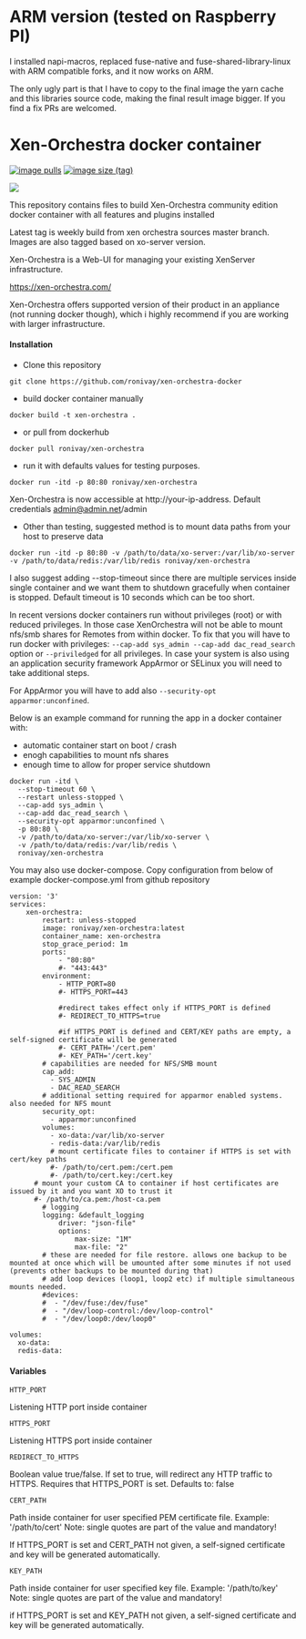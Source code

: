 # ARM version (tested on Raspberry PI)

I installed napi-macros, replaced fuse-native and fuse-shared-library-linux with ARM compatible forks, and it now works on ARM.

The only ugly part is that I have to copy to the final image the yarn cache and this libraries source code, making the final result image bigger. If you find a fix PRs are welcomed.

# Xen-Orchestra docker container

[![image pulls](https://img.shields.io/docker/pulls/ronivay/xen-orchestra.svg)](https://hub.docker.com/r/ronivay/xen-orchestra) [![image size (tag)](https://img.shields.io/docker/image-size/ronivay/xen-orchestra/latest)](https://hub.docker.com/r/ronivay/xen-orchestra)

[![](https://github.com/ronivay/xen-orchestra-docker/actions/workflows/build.yml/badge.svg?branch=master)](https://github.com/ronivay/xen-orchestra-docker/actions?query=workflow%3Abuild)

This repository contains files to build Xen-Orchestra community edition docker container with all features and plugins installed

Latest tag is weekly build from xen orchestra sources master branch. Images are also tagged based on xo-server version.

Xen-Orchestra is a Web-UI for managing your existing XenServer infrastructure.

https://xen-orchestra.com/

Xen-Orchestra offers supported version of their product in an appliance (not running docker though), which i highly recommend if you are working with larger infrastructure.

#### Installation

- Clone this repository
```
git clone https://github.com/ronivay/xen-orchestra-docker
```

- build docker container manually

```
docker build -t xen-orchestra .
```

- or pull from dockerhub

```
docker pull ronivay/xen-orchestra
```

- run it with defaults values for testing purposes. 

```
docker run -itd -p 80:80 ronivay/xen-orchestra
```

Xen-Orchestra is now accessible at http://your-ip-address. Default credentials admin@admin.net/admin

- Other than testing, suggested method is to mount data paths from your host to preserve data

```
docker run -itd -p 80:80 -v /path/to/data/xo-server:/var/lib/xo-server -v /path/to/data/redis:/var/lib/redis ronivay/xen-orchestra
```

I also suggest adding --stop-timeout since there are multiple services inside single container and we want them to shutdown gracefully when container is stopped. 
Default timeout is 10 seconds which can be too short.

In recent versions docker containers run without privileges (root) or with reduced privileges. 
In those case XenOrchestra will not be able to mount nfs/smb shares for Remotes from within docker.
To fix that you will have to run docker with privileges: `--cap-add sys_admin --cap-add dac_read_search` option or `--priviledged` for all privileges. 
In case your system is also using an application security framework AppArmor or SELinux you will need to take additional steps.

For AppArmor you will have to add also `--security-opt apparmor:unconfined`. 

Below is an example command for running the app in a docker container with:

* automatic container start on boot / crash 
* enogh capabilities to mount nfs shares
* enough time to allow for proper service shutdown

```
docker run -itd \
  --stop-timeout 60 \
  --restart unless-stopped \
  --cap-add sys_admin \
  --cap-add dac_read_search \
  --security-opt apparmor:unconfined \
  -p 80:80 \
  -v /path/to/data/xo-server:/var/lib/xo-server \
  -v /path/to/data/redis:/var/lib/redis \
  ronivay/xen-orchestra

```

You may also use docker-compose. Copy configuration from below of example docker-compose.yml from github repository

```
version: '3'
services:
    xen-orchestra:
        restart: unless-stopped
        image: ronivay/xen-orchestra:latest
        container_name: xen-orchestra
        stop_grace_period: 1m
        ports:
            - "80:80"
            #- "443:443"
        environment:
            - HTTP_PORT=80
            #- HTTPS_PORT=443

            #redirect takes effect only if HTTPS_PORT is defined
            #- REDIRECT_TO_HTTPS=true

            #if HTTPS_PORT is defined and CERT/KEY paths are empty, a self-signed certificate will be generated
            #- CERT_PATH='/cert.pem'
            #- KEY_PATH='/cert.key'
        # capabilities are needed for NFS/SMB mount
        cap_add:
          - SYS_ADMIN
          - DAC_READ_SEARCH
        # additional setting required for apparmor enabled systems. also needed for NFS mount
        security_opt:
          - apparmor:unconfined
        volumes:
          - xo-data:/var/lib/xo-server
          - redis-data:/var/lib/redis
          # mount certificate files to container if HTTPS is set with cert/key paths
          #- /path/to/cert.pem:/cert.pem
          #- /path/to/cert.key:/cert.key
	  # mount your custom CA to container if host certificates are issued by it and you want XO to trust it
	  #- /path/to/ca.pem:/host-ca.pem
        # logging
        logging: &default_logging
            driver: "json-file"
            options:
                max-size: "1M"
                max-file: "2"
        # these are needed for file restore. allows one backup to be mounted at once which will be umounted after some minutes if not used (prevents other backups to be mounted during that)
        # add loop devices (loop1, loop2 etc) if multiple simultaneous mounts needed.
        #devices:
        #  - "/dev/fuse:/dev/fuse"
        #  - "/dev/loop-control:/dev/loop-control"
        #  - "/dev/loop0:/dev/loop0"

volumes:
  xo-data:
  redis-data:
```

#### Variables

`HTTP_PORT`

Listening HTTP port inside container

`HTTPS_PORT`

Listening HTTPS port inside container

`REDIRECT_TO_HTTPS`

Boolean value true/false. If set to true, will redirect any HTTP traffic to HTTPS. Requires that HTTPS_PORT is set. Defaults to: false

`CERT_PATH`

Path inside container for user specified PEM certificate file. Example: '/path/to/cert'
Note: single quotes are part of the value and mandatory!

If HTTPS_PORT is set and CERT_PATH not given, a self-signed certificate and key will be generated automatically.

`KEY_PATH`

Path inside container for user specified key file. Example: '/path/to/key'
Note: single quotes are part of the value and mandatory!

if HTTPS_PORT is set and KEY_PATH not given, a self-signed certificate and key will be generated automatically.
